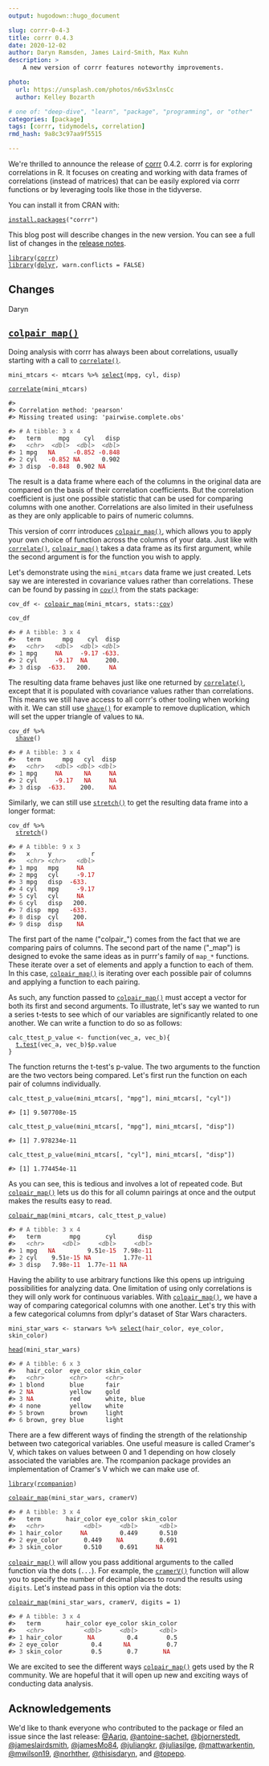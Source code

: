 ```yaml
---
output: hugodown::hugo_document

slug: corrr-0-4-3
title: corrr 0.4.3
date: 2020-12-02
author: Daryn Ramsden, James Laird-Smith, Max Kuhn
description: >
    A new version of corrr features noteworthy improvements. 

photo:
  url: https://unsplash.com/photos/n6vS3xlnsCc
  author: Kelley Bozarth

# one of: "deep-dive", "learn", "package", "programming", or "other"
categories: [package] 
tags: [corrr, tidymodels, correlation]
rmd_hash: 9a8c3c97aa9f5515

---
```


<!--
TODO:
* [ ] Pick category and tags (see existing with `post_tags()`)
* [ ] Find photo & update yaml metadata
* [ ] Create `thumbnail-sq.jpg`; height and width should be equal
* [ ] Create `thumbnail-wd.jpg`; width should be >5x height
* [ ] `hugodown::use_tidy_thumbnail()`
* [ ] Add intro sentence
* [ ] `use_tidy_thanks()`
-->

We're thrilled to announce the release of [corrr](https://corrr.tidymodels.org/) 0.4.2. corrr is for exploring correlations in R. It focuses on creating and working with data frames of correlations (instead of matrices) that can be easily explored via corrr functions or by leveraging tools like those in the tidyverse.

You can install it from CRAN with:

<div class="highlight">

<pre class='chroma'><code class='language-r' data-lang='r'><span class='nf'><a href='https://rdrr.io/r/utils/install.packages.html'>install.packages</a></span><span class='o'>(</span><span class='s'>"corrr"</span><span class='o'>)</span>
</code></pre>

</div>

This blog post will describe changes in the new version. You can see a full list of changes in the [release notes](https://corrr.tidymodels.org/news/index.html).

<div class="highlight">

<pre class='chroma'><code class='language-r' data-lang='r'><span class='kr'><a href='https://rdrr.io/r/base/library.html'>library</a></span><span class='o'>(</span><span class='nv'><a href='https://github.com/tidymodels/corrr'>corrr</a></span><span class='o'>)</span>
<span class='kr'><a href='https://rdrr.io/r/base/library.html'>library</a></span><span class='o'>(</span><span class='nv'><a href='https://dplyr.tidyverse.org'>dplyr</a></span>, warn.conflicts <span class='o'>=</span> <span class='kc'>FALSE</span><span class='o'>)</span>
</code></pre>

</div>

Changes
-------

Daryn

[`colpair_map()`](https://corrr.tidymodels.org/reference/colpair_map.html)
---------------

Doing analysis with corrr has always been about correlations, usually starting with a call to [`correlate()`](https://corrr.tidymodels.org/reference/correlate.html).

<div class="highlight">

<pre class='chroma'><code class='language-r' data-lang='r'><span class='nv'>mini_mtcars</span> <span class='o'>&lt;-</span> <span class='nv'>mtcars</span> <span class='o'>%&gt;%</span> <span class='nf'><a href='https://dplyr.tidyverse.org/reference/select.html'>select</a></span><span class='o'>(</span><span class='nv'>mpg</span>, <span class='nv'>cyl</span>, <span class='nv'>disp</span><span class='o'>)</span>

<span class='nf'><a href='https://corrr.tidymodels.org/reference/correlate.html'>correlate</a></span><span class='o'>(</span><span class='nv'>mini_mtcars</span><span class='o'>)</span>

<span class='c'>#&gt; </span>
<span class='c'>#&gt; Correlation method: 'pearson'</span>
<span class='c'>#&gt; Missing treated using: 'pairwise.complete.obs'</span>

<span class='c'>#&gt; <span style='color: #555555;'># A tibble: 3 x 4</span></span>
<span class='c'>#&gt;   term     mpg    cyl   disp</span>
<span class='c'>#&gt;   <span style='color: #555555;font-style: italic;'>&lt;chr&gt;</span><span>  </span><span style='color: #555555;font-style: italic;'>&lt;dbl&gt;</span><span>  </span><span style='color: #555555;font-style: italic;'>&lt;dbl&gt;</span><span>  </span><span style='color: #555555;font-style: italic;'>&lt;dbl&gt;</span></span>
<span class='c'>#&gt; <span style='color: #555555;'>1</span><span> mpg   </span><span style='color: #BB0000;'>NA</span><span>     -</span><span style='color: #BB0000;'>0.852</span><span> -</span><span style='color: #BB0000;'>0.848</span></span>
<span class='c'>#&gt; <span style='color: #555555;'>2</span><span> cyl   -</span><span style='color: #BB0000;'>0.852</span><span> </span><span style='color: #BB0000;'>NA</span><span>      0.902</span></span>
<span class='c'>#&gt; <span style='color: #555555;'>3</span><span> disp  -</span><span style='color: #BB0000;'>0.848</span><span>  0.902 </span><span style='color: #BB0000;'>NA</span></span>
</code></pre>

</div>

The result is a data frame where each of the columns in the original data are compared on the basis of their correlation coefficients. But the correlation coefficient is just one possible statistic that can be used for comparing columns with one another. Correlations are also limited in their usefulness as they are only applicable to pairs of numeric columns.

This version of corrr introduces [`colpair_map()`](https://corrr.tidymodels.org/reference/colpair_map.html), which allows you to apply your own choice of function across the columns of your data. Just like with [`correlate()`](https://corrr.tidymodels.org/reference/correlate.html), [`colpair_map()`](https://corrr.tidymodels.org/reference/colpair_map.html) takes a data frame as its first argument, while the second argument is for the function you wish to apply.

Let's demonstrate using the `mini_mtcars` data frame we just created. Lets say we are interested in covariance values rather than correlations. These can be found by passing in [`cov()`](https://rdrr.io/r/stats/cor.html) from the stats package:

<div class="highlight">

<pre class='chroma'><code class='language-r' data-lang='r'><span class='nv'>cov_df</span> <span class='o'>&lt;-</span> <span class='nf'><a href='https://corrr.tidymodels.org/reference/colpair_map.html'>colpair_map</a></span><span class='o'>(</span><span class='nv'>mini_mtcars</span>, <span class='nf'>stats</span><span class='nf'>::</span><span class='nv'><a href='https://rdrr.io/r/stats/cor.html'>cov</a></span><span class='o'>)</span>

<span class='nv'>cov_df</span>

<span class='c'>#&gt; <span style='color: #555555;'># A tibble: 3 x 4</span></span>
<span class='c'>#&gt;   term      mpg    cyl  disp</span>
<span class='c'>#&gt;   <span style='color: #555555;font-style: italic;'>&lt;chr&gt;</span><span>   </span><span style='color: #555555;font-style: italic;'>&lt;dbl&gt;</span><span>  </span><span style='color: #555555;font-style: italic;'>&lt;dbl&gt;</span><span> </span><span style='color: #555555;font-style: italic;'>&lt;dbl&gt;</span></span>
<span class='c'>#&gt; <span style='color: #555555;'>1</span><span> mpg     </span><span style='color: #BB0000;'>NA</span><span>     -</span><span style='color: #BB0000;'>9.17</span><span> -</span><span style='color: #BB0000;'>633.</span></span>
<span class='c'>#&gt; <span style='color: #555555;'>2</span><span> cyl     -</span><span style='color: #BB0000;'>9.17</span><span>  </span><span style='color: #BB0000;'>NA</span><span>     200.</span></span>
<span class='c'>#&gt; <span style='color: #555555;'>3</span><span> disp  -</span><span style='color: #BB0000;'>633.</span><span>   200.     </span><span style='color: #BB0000;'>NA</span></span>
</code></pre>

</div>

The resulting data frame behaves just like one returned by [`correlate()`](https://corrr.tidymodels.org/reference/correlate.html), except that it is populated with covariance values rather than correlations. This means we still have access to all corrr's other tooling when working with it. We can still use [`shave()`](https://corrr.tidymodels.org/reference/shave.html) for example to remove duplication, which will set the upper triangle of values to `NA`.

<div class="highlight">

<pre class='chroma'><code class='language-r' data-lang='r'><span class='nv'>cov_df</span> <span class='o'>%&gt;%</span> 
  <span class='nf'><a href='https://corrr.tidymodels.org/reference/shave.html'>shave</a></span><span class='o'>(</span><span class='o'>)</span>

<span class='c'>#&gt; <span style='color: #555555;'># A tibble: 3 x 4</span></span>
<span class='c'>#&gt;   term      mpg   cyl  disp</span>
<span class='c'>#&gt;   <span style='color: #555555;font-style: italic;'>&lt;chr&gt;</span><span>   </span><span style='color: #555555;font-style: italic;'>&lt;dbl&gt;</span><span> </span><span style='color: #555555;font-style: italic;'>&lt;dbl&gt;</span><span> </span><span style='color: #555555;font-style: italic;'>&lt;dbl&gt;</span></span>
<span class='c'>#&gt; <span style='color: #555555;'>1</span><span> mpg     </span><span style='color: #BB0000;'>NA</span><span>      </span><span style='color: #BB0000;'>NA</span><span>     </span><span style='color: #BB0000;'>NA</span></span>
<span class='c'>#&gt; <span style='color: #555555;'>2</span><span> cyl     -</span><span style='color: #BB0000;'>9.17</span><span>   </span><span style='color: #BB0000;'>NA</span><span>     </span><span style='color: #BB0000;'>NA</span></span>
<span class='c'>#&gt; <span style='color: #555555;'>3</span><span> disp  -</span><span style='color: #BB0000;'>633.</span><span>    200.    </span><span style='color: #BB0000;'>NA</span></span>
</code></pre>

</div>

Similarly, we can still use [`stretch()`](https://corrr.tidymodels.org/reference/stretch.html) to get the resulting data frame into a longer format:

<div class="highlight">

<pre class='chroma'><code class='language-r' data-lang='r'><span class='nv'>cov_df</span> <span class='o'>%&gt;%</span> 
  <span class='nf'><a href='https://corrr.tidymodels.org/reference/stretch.html'>stretch</a></span><span class='o'>(</span><span class='o'>)</span>

<span class='c'>#&gt; <span style='color: #555555;'># A tibble: 9 x 3</span></span>
<span class='c'>#&gt;   x     y           r</span>
<span class='c'>#&gt;   <span style='color: #555555;font-style: italic;'>&lt;chr&gt;</span><span> </span><span style='color: #555555;font-style: italic;'>&lt;chr&gt;</span><span>   </span><span style='color: #555555;font-style: italic;'>&lt;dbl&gt;</span></span>
<span class='c'>#&gt; <span style='color: #555555;'>1</span><span> mpg   mpg     </span><span style='color: #BB0000;'>NA</span><span>   </span></span>
<span class='c'>#&gt; <span style='color: #555555;'>2</span><span> mpg   cyl     -</span><span style='color: #BB0000;'>9.17</span></span>
<span class='c'>#&gt; <span style='color: #555555;'>3</span><span> mpg   disp  -</span><span style='color: #BB0000;'>633.</span><span>  </span></span>
<span class='c'>#&gt; <span style='color: #555555;'>4</span><span> cyl   mpg     -</span><span style='color: #BB0000;'>9.17</span></span>
<span class='c'>#&gt; <span style='color: #555555;'>5</span><span> cyl   cyl     </span><span style='color: #BB0000;'>NA</span><span>   </span></span>
<span class='c'>#&gt; <span style='color: #555555;'>6</span><span> cyl   disp   200.  </span></span>
<span class='c'>#&gt; <span style='color: #555555;'>7</span><span> disp  mpg   -</span><span style='color: #BB0000;'>633.</span><span>  </span></span>
<span class='c'>#&gt; <span style='color: #555555;'>8</span><span> disp  cyl    200.  </span></span>
<span class='c'>#&gt; <span style='color: #555555;'>9</span><span> disp  disp    </span><span style='color: #BB0000;'>NA</span></span>
</code></pre>

</div>

The first part of the name ("colpair\_") comes from the fact that we are comparing pairs of columns. The second part of the name (\"\_map\") is designed to evoke the same ideas as in purrr's family of `map_*` functions. These iterate over a set of elements and apply a function to each of them. In this case, [`colpair_map()`](https://corrr.tidymodels.org/reference/colpair_map.html) is iterating over each possible pair of columns and applying a function to each pairing.

As such, any function passed to [`colpair_map()`](https://corrr.tidymodels.org/reference/colpair_map.html) must accept a vector for both its first and second arguments. To illustrate, let's say we wanted to run a series t-tests to see which of our variables are significantly related to one another. We can write a function to do so as follows:

<div class="highlight">

<pre class='chroma'><code class='language-r' data-lang='r'><span class='nv'>calc_ttest_p_value</span> <span class='o'>&lt;-</span> <span class='kr'>function</span><span class='o'>(</span><span class='nv'>vec_a</span>, <span class='nv'>vec_b</span><span class='o'>)</span><span class='o'>&#123;</span>
  <span class='nf'><a href='https://rdrr.io/r/stats/t.test.html'>t.test</a></span><span class='o'>(</span><span class='nv'>vec_a</span>, <span class='nv'>vec_b</span><span class='o'>)</span><span class='o'>$</span><span class='nv'>p.value</span>
<span class='o'>&#125;</span>
</code></pre>

</div>

The function returns the t-test's p-value. The two arguments to the function are the two vectors being compared. Let's first run the function on each pair of columns individually.

<div class="highlight">

<pre class='chroma'><code class='language-r' data-lang='r'><span class='nf'>calc_ttest_p_value</span><span class='o'>(</span><span class='nv'>mini_mtcars</span><span class='o'>[</span>, <span class='s'>"mpg"</span><span class='o'>]</span>, <span class='nv'>mini_mtcars</span><span class='o'>[</span>, <span class='s'>"cyl"</span><span class='o'>]</span><span class='o'>)</span>

<span class='c'>#&gt; [1] 9.507708e-15</span>

<span class='nf'>calc_ttest_p_value</span><span class='o'>(</span><span class='nv'>mini_mtcars</span><span class='o'>[</span>, <span class='s'>"mpg"</span><span class='o'>]</span>, <span class='nv'>mini_mtcars</span><span class='o'>[</span>, <span class='s'>"disp"</span><span class='o'>]</span><span class='o'>)</span>

<span class='c'>#&gt; [1] 7.978234e-11</span>

<span class='nf'>calc_ttest_p_value</span><span class='o'>(</span><span class='nv'>mini_mtcars</span><span class='o'>[</span>, <span class='s'>"cyl"</span><span class='o'>]</span>, <span class='nv'>mini_mtcars</span><span class='o'>[</span>, <span class='s'>"disp"</span><span class='o'>]</span><span class='o'>)</span>

<span class='c'>#&gt; [1] 1.774454e-11</span>
</code></pre>

</div>

As you can see, this is tedious and involves a lot of repeated code. But [`colpair_map()`](https://corrr.tidymodels.org/reference/colpair_map.html) lets us do this for all column pairings at once and the output makes the results easy to read.

<div class="highlight">

<pre class='chroma'><code class='language-r' data-lang='r'><span class='nf'><a href='https://corrr.tidymodels.org/reference/colpair_map.html'>colpair_map</a></span><span class='o'>(</span><span class='nv'>mini_mtcars</span>, <span class='nv'>calc_ttest_p_value</span><span class='o'>)</span>

<span class='c'>#&gt; <span style='color: #555555;'># A tibble: 3 x 4</span></span>
<span class='c'>#&gt;   term        mpg       cyl      disp</span>
<span class='c'>#&gt;   <span style='color: #555555;font-style: italic;'>&lt;chr&gt;</span><span>     </span><span style='color: #555555;font-style: italic;'>&lt;dbl&gt;</span><span>     </span><span style='color: #555555;font-style: italic;'>&lt;dbl&gt;</span><span>     </span><span style='color: #555555;font-style: italic;'>&lt;dbl&gt;</span></span>
<span class='c'>#&gt; <span style='color: #555555;'>1</span><span> mpg   </span><span style='color: #BB0000;'>NA</span><span>   </span><span style='color: #555555;'> </span><span>     9.51</span><span style='color: #555555;'>e</span><span style='color: #BB0000;'>-15</span><span>  7.98</span><span style='color: #555555;'>e</span><span style='color: #BB0000;'>-11</span></span>
<span class='c'>#&gt; <span style='color: #555555;'>2</span><span> cyl    9.51</span><span style='color: #555555;'>e</span><span style='color: #BB0000;'>-15</span><span> </span><span style='color: #BB0000;'>NA</span><span>   </span><span style='color: #555555;'> </span><span>     1.77</span><span style='color: #555555;'>e</span><span style='color: #BB0000;'>-11</span></span>
<span class='c'>#&gt; <span style='color: #555555;'>3</span><span> disp   7.98</span><span style='color: #555555;'>e</span><span style='color: #BB0000;'>-11</span><span>  1.77</span><span style='color: #555555;'>e</span><span style='color: #BB0000;'>-11</span><span> </span><span style='color: #BB0000;'>NA</span><span>   </span><span style='color: #555555;'> </span></span>
</code></pre>

</div>

Having the ability to use arbitrary functions like this opens up intriguing possibilities for analyzing data. One limitation of using only correlations is they will only work for continuous variables. With [`colpair_map()`](https://corrr.tidymodels.org/reference/colpair_map.html), we have a way of comparing categorical columns with one another. Let's try this with a few categorical columns from dplyr's dataset of Star Wars characters.

<div class="highlight">

<pre class='chroma'><code class='language-r' data-lang='r'><span class='nv'>mini_star_wars</span> <span class='o'>&lt;-</span> <span class='nv'>starwars</span> <span class='o'>%&gt;%</span> <span class='nf'><a href='https://dplyr.tidyverse.org/reference/select.html'>select</a></span><span class='o'>(</span><span class='nv'>hair_color</span>, <span class='nv'>eye_color</span>, <span class='nv'>skin_color</span><span class='o'>)</span>

<span class='nf'><a href='https://rdrr.io/r/utils/head.html'>head</a></span><span class='o'>(</span><span class='nv'>mini_star_wars</span><span class='o'>)</span>

<span class='c'>#&gt; <span style='color: #555555;'># A tibble: 6 x 3</span></span>
<span class='c'>#&gt;   hair_color  eye_color skin_color </span>
<span class='c'>#&gt;   <span style='color: #555555;font-style: italic;'>&lt;chr&gt;</span><span>       </span><span style='color: #555555;font-style: italic;'>&lt;chr&gt;</span><span>     </span><span style='color: #555555;font-style: italic;'>&lt;chr&gt;</span><span>      </span></span>
<span class='c'>#&gt; <span style='color: #555555;'>1</span><span> blond       blue      fair       </span></span>
<span class='c'>#&gt; <span style='color: #555555;'>2</span><span> </span><span style='color: #BB0000;'>NA</span><span>          yellow    gold       </span></span>
<span class='c'>#&gt; <span style='color: #555555;'>3</span><span> </span><span style='color: #BB0000;'>NA</span><span>          red       white, blue</span></span>
<span class='c'>#&gt; <span style='color: #555555;'>4</span><span> none        yellow    white      </span></span>
<span class='c'>#&gt; <span style='color: #555555;'>5</span><span> brown       brown     light      </span></span>
<span class='c'>#&gt; <span style='color: #555555;'>6</span><span> brown, grey blue      light</span></span>
</code></pre>

</div>

There are a few different ways of finding the strength of the relationship between two categorical variables. One useful measure is called Cramer's V, which takes on values between 0 and 1 depending on how closely associated the variables are. The rcompanion package provides an implementation of Cramer's V which we can make use of.

<div class="highlight">

<pre class='chroma'><code class='language-r' data-lang='r'><span class='kr'><a href='https://rdrr.io/r/base/library.html'>library</a></span><span class='o'>(</span><span class='nv'><a href='http://rcompanion.org/'>rcompanion</a></span><span class='o'>)</span>

<span class='nf'><a href='https://corrr.tidymodels.org/reference/colpair_map.html'>colpair_map</a></span><span class='o'>(</span><span class='nv'>mini_star_wars</span>, <span class='nv'>cramerV</span><span class='o'>)</span>

<span class='c'>#&gt; <span style='color: #555555;'># A tibble: 3 x 4</span></span>
<span class='c'>#&gt;   term       hair_color eye_color skin_color</span>
<span class='c'>#&gt;   <span style='color: #555555;font-style: italic;'>&lt;chr&gt;</span><span>           </span><span style='color: #555555;font-style: italic;'>&lt;dbl&gt;</span><span>     </span><span style='color: #555555;font-style: italic;'>&lt;dbl&gt;</span><span>      </span><span style='color: #555555;font-style: italic;'>&lt;dbl&gt;</span></span>
<span class='c'>#&gt; <span style='color: #555555;'>1</span><span> hair_color     </span><span style='color: #BB0000;'>NA</span><span>         0.449      0.510</span></span>
<span class='c'>#&gt; <span style='color: #555555;'>2</span><span> eye_color       0.449    </span><span style='color: #BB0000;'>NA</span><span>          0.691</span></span>
<span class='c'>#&gt; <span style='color: #555555;'>3</span><span> skin_color      0.510     0.691     </span><span style='color: #BB0000;'>NA</span></span>
</code></pre>

</div>

[`colpair_map()`](https://corrr.tidymodels.org/reference/colpair_map.html) will allow you pass additional arguments to the called function via the dots (`...`). For example, the [`cramerV()`](https://rdrr.io/pkg/rcompanion/man/cramerV.html) function will allow you to specify the number of decimal places to round the results using `digits`. Let's instead pass in this option via the dots:

<div class="highlight">

<pre class='chroma'><code class='language-r' data-lang='r'><span class='nf'><a href='https://corrr.tidymodels.org/reference/colpair_map.html'>colpair_map</a></span><span class='o'>(</span><span class='nv'>mini_star_wars</span>, <span class='nv'>cramerV</span>, digits <span class='o'>=</span> <span class='m'>1</span><span class='o'>)</span>

<span class='c'>#&gt; <span style='color: #555555;'># A tibble: 3 x 4</span></span>
<span class='c'>#&gt;   term       hair_color eye_color skin_color</span>
<span class='c'>#&gt;   <span style='color: #555555;font-style: italic;'>&lt;chr&gt;</span><span>           </span><span style='color: #555555;font-style: italic;'>&lt;dbl&gt;</span><span>     </span><span style='color: #555555;font-style: italic;'>&lt;dbl&gt;</span><span>      </span><span style='color: #555555;font-style: italic;'>&lt;dbl&gt;</span></span>
<span class='c'>#&gt; <span style='color: #555555;'>1</span><span> hair_color       </span><span style='color: #BB0000;'>NA</span><span>         0.4        0.5</span></span>
<span class='c'>#&gt; <span style='color: #555555;'>2</span><span> eye_color         0.4      </span><span style='color: #BB0000;'>NA</span><span>          0.7</span></span>
<span class='c'>#&gt; <span style='color: #555555;'>3</span><span> skin_color        0.5       0.7       </span><span style='color: #BB0000;'>NA</span></span>
</code></pre>

</div>

We are excited to see the different ways [`colpair_map()`](https://corrr.tidymodels.org/reference/colpair_map.html) gets used by the R community. We are hopeful that it will open up new and exciting ways of conducting data analysis.

Acknowledgements
----------------

We'd like to thank everyone who contributed to the package or filed an issue since the last release: [@Aariq](https://github.com/Aariq), [@antoine-sachet](https://github.com/antoine-sachet), [@bjornerstedt](https://github.com/bjornerstedt), [@jameslairdsmith](https://github.com/jameslairdsmith), [@jamesMo84](https://github.com/jamesMo84), [@juliangkr](https://github.com/juliangkr), [@juliasilge](https://github.com/juliasilge), [@mattwarkentin](https://github.com/mattwarkentin), [@mwilson19](https://github.com/mwilson19), [@norhther](https://github.com/norhther), [@thisisdaryn](https://github.com/thisisdaryn), and [@topepo](https://github.com/topepo).

